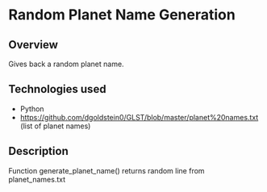 # Random Planet Name Generation

## Overview
Gives back a random planet name.

## Technologies used
- Python
- https://github.com/dgoldstein0/GLST/blob/master/planet%20names.txt (list of planet names)

## Description
Function generate_planet_name() returns random line from planet_names.txt


